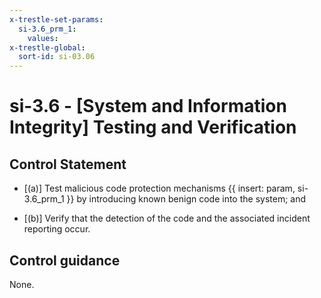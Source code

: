 ```yaml
---
x-trestle-set-params:
  si-3.6_prm_1:
    values:
x-trestle-global:
  sort-id: si-03.06
---
```


# si-3.6 - \[System and Information Integrity\] Testing and Verification

## Control Statement

- \[(a)\] Test malicious code protection mechanisms {{ insert: param, si-3.6_prm_1 }} by introducing known benign code into the system; and

- \[(b)\] Verify that the detection of the code and the associated incident reporting occur.

## Control guidance

None.
